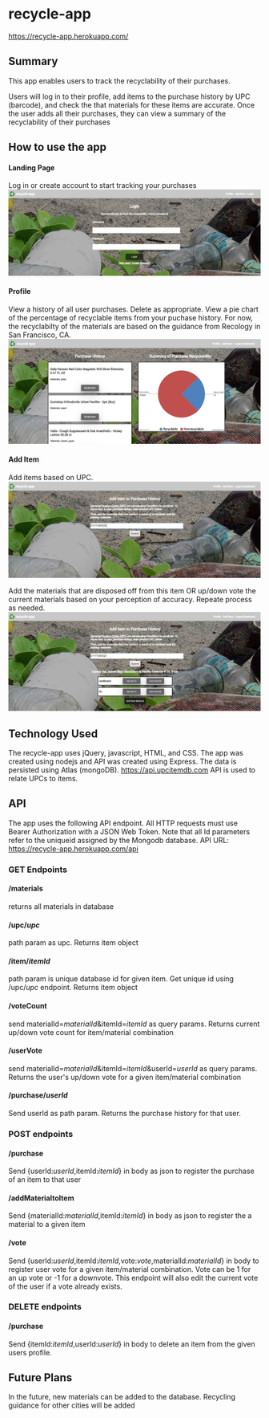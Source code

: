 # recycle-app

https://recycle-app.herokuapp.com/

## Summary
This app enables users to track the recyclability of their purchases.

Users will log in to their profile, add items to the purchase history by UPC (barcode), and check the that materials for these items are accurate. Once the user adds all their purchases, they can view a summary of the recyclability of their purchases

## How to use the app

#### Landing Page
Log in or create account to start tracking your purchases
![login](public/images/Login.JPG)

#### Profile
View a history of all user purchases. Delete as appropriate. View a pie chart of the percentage of recyclable items from your puchase history. For now, the recyclabilty of the materials are based on the guidance from Recology in San Francisco, CA.
![profile](public/images/Profile.JPG)

#### Add Item
Add items based on UPC. 
![AddItem](public/images/AddItem.JPG)

Add the materials that are disposed off from this item OR up/down vote the current materials based on your perception of accuracy. Repeate process as needed.
![AddMaterial](public/images/Vote-AddMaterial.JPG)

## Technology Used
The recycle-app uses jQuery, javascript, HTML, and CSS. The app was created using nodejs and API was created using Express. The data is persisted using Atlas (mongoDB).  https://api.upcitemdb.com API is used to relate UPCs to items. 

## API
The app uses the following API endpoint. All HTTP requests must use Bearer Authorization with a JSON Web Token.  Note that all Id parameters refer to the uniqueid assigned by the Mongodb database.
API URL: https://recycle-app.herokuapp.com/api

### GET Endpoints

#### /materials
returns all materials in database

#### /upc/*upc*
path param as upc. Returns item object

#### /item/*itemId*
path param is unique database id for given item. Get unique id using /upc/*upc* endpoint. Returns item object

#### /voteCount
send materialId=*materialId*&itemId=*itemId* as query params. Returns current up/down vote count for item/material combination

#### /userVote
send materialId=*materialId*&itemId=*itemId*&userId=*userId* as query params. Returns the user's up/down vote for a given item/material combination


#### /purchase/*userId*
Send userId as path param. Returns the purchase history for that user.

### POST endpoints

#### /purchase
Send {userId:*userId*,itemId:*itemId*} in body as json to register the purchase of an item to that user

#### /addMaterialtoItem
Send {materialId:*materialId*,itemId:*itemId*} in body as json to register the a material to a given item

#### /vote
Send {userId:*userId*,itemId:*itemId*,vote:*vote*,materialId:*materialId*} in body to register user vote for a given item/material combination. Vote can be 1 for an up vote or -1 for a downvote. This endpoint will also edit the current vote of the user if a vote already exists.

### DELETE endpoints

#### /purchase
Send {itemId:*itemId*,userId:*userId*} in body to delete an item from the given users profile.

## Future Plans
In the future, new materials can be added to the database. Recycling guidance for other cities will be added 
